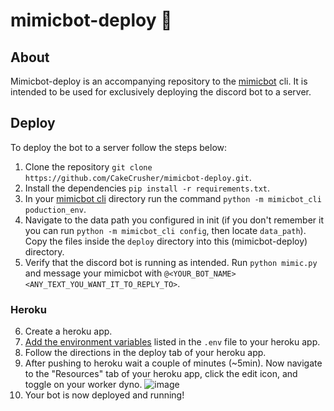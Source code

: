 # mimicbot-deploy 🤖
## About
Mimicbot-deploy is an accompanying repository to the [mimicbot](https://github.com/CakeCrusher/mimicbot) cli. It is intended to be used for exclusively deploying the discord bot to a server.
## Deploy
To deploy the bot to a server follow the steps below:
1. Clone the repository `git clone https://github.com/CakeCrusher/mimicbot-deploy.git`.
2. Install the dependencies `pip install -r requirements.txt`.
3. In your [mimicbot cli](https://github.com/CakeCrusher/mimicbot) directory run the command `python -m mimicbot_cli poduction_env`.
4. Navigate to the data path you configured in init (if you don't remember it you can run `python -m mimicbot_cli config`, then locate `data_path`). Copy the files inside the `deploy` directory into this (mimicbot-deploy) directory.
5. Verify that the discord bot is running as intended. Run `python mimic.py` and message your mimicbot with `@<YOUR_BOT_NAME> <ANY_TEXT_YOU_WANT_IT_TO_REPLY_TO>`.
### Heroku
6. Create a heroku app.
7. [Add the environment variables](https://devcenter.heroku.com/articles/config-vars#using-the-heroku-dashboard) listed in the `.env` file to your heroku app.
8. Follow the directions in the deploy tab of your heroku app.
9. After pushing to heroku wait a couple of minutes (~5min). Now navigate to the "Resources" tab of your heroku app, click the edit icon, and toggle on your worker dyno. ![image](https://user-images.githubusercontent.com/37946988/180908556-cb99b68e-2077-4f37-9eca-6157ad3bb9e5.png)
10. Your bot is now deployed and running!
